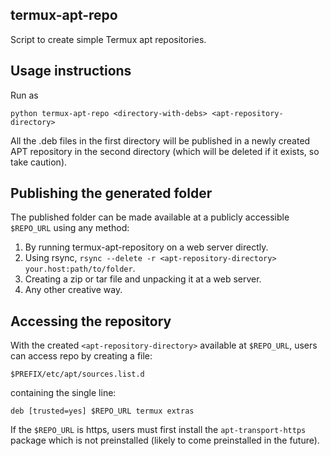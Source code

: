 termux-apt-repo
---------------
Script to create simple Termux apt repositories.

Usage instructions
------------------
Run as

    python termux-apt-repo <directory-with-debs> <apt-repository-directory>

All the .deb files in the first directory will be published in a newly created APT repository in the second directory (which will be deleted if it exists, so take caution).

Publishing the generated folder
-------------------------------
The published folder can be made available at a publicly accessible `$REPO_URL` using any method:

1. By running termux-apt-repository on a web server directly.
2. Using rsync, `rsync --delete -r <apt-repository-directory> your.host:path/to/folder`.
3. Creating a zip or tar file and unpacking it at a web server.
4. Any other creative way.

Accessing the repository
------------------------
With the created `<apt-repository-directory>` available at `$REPO_URL`, users can access repo by creating a file:

    $PREFIX/etc/apt/sources.list.d

containing the single line:

    deb [trusted=yes] $REPO_URL termux extras

If the `$REPO_URL` is https, users must first install the `apt-transport-https` package which is not preinstalled (likely to come preinstalled in the future).

